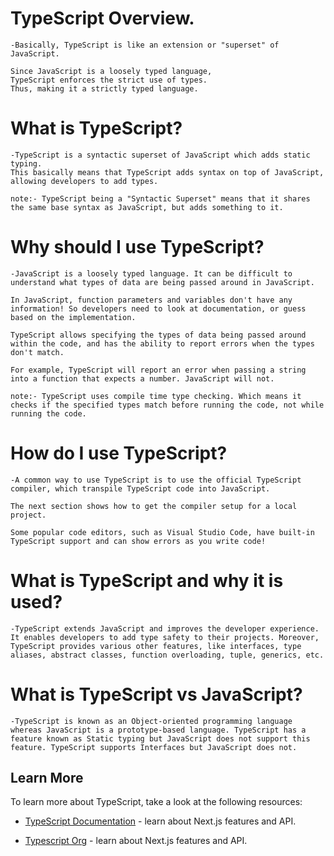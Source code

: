 # TypeScript Overview.

    -Basically, TypeScript is like an extension or "superset" of JavaScript.

    Since JavaScript is a loosely typed language,
    TypeScript enforces the strict use of types.
    Thus, making it a strictly typed language.

# What is TypeScript?

    -TypeScript is a syntactic superset of JavaScript which adds static typing.
    This basically means that TypeScript adds syntax on top of JavaScript, allowing developers to add types.

    note:- TypeScript being a "Syntactic Superset" means that it shares the same base syntax as JavaScript, but adds something to it.

# Why should I use TypeScript?

    -JavaScript is a loosely typed language. It can be difficult to understand what types of data are being passed around in JavaScript.

    In JavaScript, function parameters and variables don't have any information! So developers need to look at documentation, or guess based on the implementation.

    TypeScript allows specifying the types of data being passed around within the code, and has the ability to report errors when the types don't match.

    For example, TypeScript will report an error when passing a string into a function that expects a number. JavaScript will not.

    note:- TypeScript uses compile time type checking. Which means it checks if the specified types match before running the code, not while running the code.

# How do I use TypeScript?

    -A common way to use TypeScript is to use the official TypeScript compiler, which transpile TypeScript code into JavaScript.

    The next section shows how to get the compiler setup for a local project.

    Some popular code editors, such as Visual Studio Code, have built-in TypeScript support and can show errors as you write code!

# What is TypeScript and why it is used?

    -TypeScript extends JavaScript and improves the developer experience. It enables developers to add type safety to their projects. Moreover, TypeScript provides various other features, like interfaces, type aliases, abstract classes, function overloading, tuple, generics, etc.

# What is TypeScript vs JavaScript?

    -TypeScript is known as an Object-oriented programming language whereas JavaScript is a prototype-based language. TypeScript has a feature known as Static typing but JavaScript does not support this feature. TypeScript supports Interfaces but JavaScript does not.

## Learn More

To learn more about TypeScript, take a look at the following resources:

- [TypeScript Documentation](https://www.typescriptlang.org/docs/) - learn about Next.js features and API.

- [Typescript Org](https://www.typescriptlang.org/) - learn about Next.js features and API.
